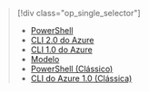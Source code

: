 > [!div class="op_single_selector"]
> * [PowerShell](../articles/virtual-machines/windows/multiple-nics.md)
> * [CLI 2.0 do Azure](../articles/virtual-machines/linux/multiple-nics.md)
> * [CLI 1.0 do Azure](../articles/virtual-machines/linux/multiple-nics-nodejs.md)
> * [Modelo](../articles/virtual-network/virtual-network-deploy-multinic-arm-template.md)
> * [PowerShell (Clássico)](../articles/virtual-network/virtual-network-deploy-multinic-classic-ps.md)
> * [CLI do Azure 1.0 (Clássica)](../articles/virtual-network/virtual-network-deploy-multinic-classic-cli.md)